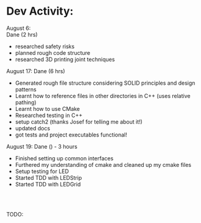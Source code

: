 # Dev Activity: 
August 6:  
Dane (2 hrs)  
- researched safety risks
- planned rough code structure
- researched 3D printing joint techniques

August 17:
Dane (6 hrs)
- Generated rough file structure considering SOLID principles and design patterns
- Learnt how to reference files in other directories in C++ (uses relative pathing)
- Learnt how to use CMake
- Researched testing in C++ 
- setup catch2 (thanks Josef for telling me about it!)
- updated docs
- got tests and project executables functional!

August 19:
Dane () - 3 hours
- Finished setting up common interfaces
- Furthered my understanding of cmake and cleaned up my cmake files
- Setup testing for LED
- Started TDD with LEDStrip
- Started TDD with LEDGrid


<br>
<br>

TODO: